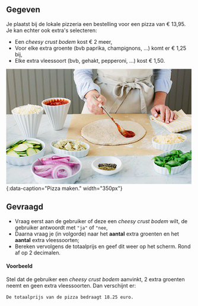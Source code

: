 ## Gegeven

Je plaatst bij de lokale pizzeria een bestelling voor een pizza van € 13,95. Je kan echter ook extra's selecteren:

* Een *cheesy crust bodem* kost € 2 meer,
* Voor elke extra groente (bvb paprika, champignons, ...) komt er € 1,25 bij,
* Elke extra vleessoort (bvb, gehakt, pepperoni, ...) kost € 1,50.

![Pizza maken.](media/pizza.gif "Pizza maken."){:data-caption="Pizza maken." width="350px"}

## Gevraagd

* Vraag eerst aan de gebruiker of deze een *cheesy crust bodem* wilt, de gebruiker antwoordt met `"ja"` of `"nee`,
* Daarna vraag je (in volgorde) naar het **aantal** extra groenten en het **aantal** extra vleessoorten;
* Bereken vervolgens de totaalprijs en geef dit weer op het scherm. Rond af op 2 decimalen.

#### Voorbeeld

Stel dat de gebruiker een *cheesy crust bodem* aanvinkt, 2 extra groenten neemt en geen extra vleessoorten. Dan verschijnt er:

```
De totaalprijs van de pizza bedraagt 18.25 euro.
```

